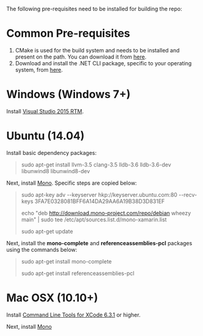 The following pre-requisites need to be installed for building the repo:

# Common Pre-requisites

1. CMake is used for the build system and needs to be installed and present on the path. You can download it from [here](http://www.cmake.org/download/).
2. Download and install the .NET CLI package, specific to your operating system, from [here](https://github.com/dotnet/cli/).

# Windows (Windows 7+)

Install [Visual Studio 2015 RTM](https://www.visualstudio.com/en-us/products/visual-studio-community-vs.aspx). 

# Ubuntu (14.04)

Install basic dependency packages:

> sudo apt-get install llvm-3.5 clang-3.5 lldb-3.6 lldb-3.6-dev libunwind8 libunwind8-dev


Next, install [Mono](http://www.mono-project.com/docs/getting-started/install/linux/#debian-ubuntu-and-derivatives). Specific steps are copied below:

> sudo apt-key adv --keyserver hkp://keyserver.ubuntu.com:80 --recv-keys 3FA7E0328081BFF6A14DA29AA6A19B38D3D831EF
> 
> echo "deb http://download.mono-project.com/repo/debian wheezy main" | sudo tee /etc/apt/sources.list.d/mono-xamarin.list
> 
> sudo apt-get update

Next, install the **mono-complete** and **referenceassemblies-pcl** packages using the commands below:

> sudo apt-get install mono-complete
> 
> sudo apt-get install referenceassemblies-pcl

# Mac OSX (10.10+)

Install [Command Line Tools for XCode 6.3.1](https://developer.apple.com/xcode/download/) or higher. 

Next, install [Mono](http://www.mono-project.com/docs/getting-started/install/mac/)
